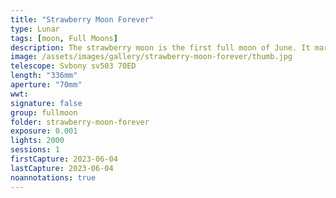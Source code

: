 ```yaml
---
title: "Strawberry Moon Forever"
type: Lunar
tags: [moon, Full Moons]
description: The strawberry moon is the first full moon of June. It marks the season when strawberries begin to ripen for harvest. It also signifies the transition from spring to summer. Happy summer, everyone!
image: /assets/images/gallery/strawberry-moon-forever/thumb.jpg
telescope: Svbony sv503 70ED
length: "336mm"
aperture: "70mm"
wwt: 
signature: false
group: fullmoon
folder: strawberry-moon-forever
exposure: 0.001
lights: 2000
sessions: 1
firstCapture: 2023-06-04
lastCapture: 2023-06-04
noannotations: true
---
```

